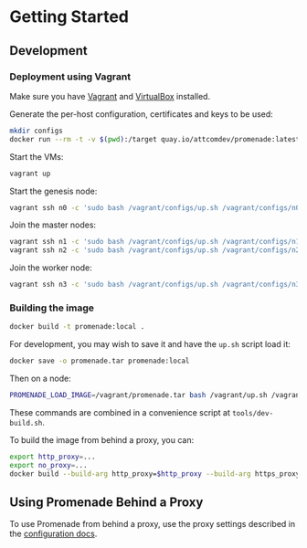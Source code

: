 # Getting Started

## Development

### Deployment using Vagrant

Make sure you have [Vagrant](https://vagrantup.com) and
[VirtualBox](https://www.virtualbox.org/wiki/Downloads) installed.

Generate the per-host configuration, certificates and keys to be used:

```bash
mkdir configs
docker run --rm -t -v $(pwd):/target quay.io/attcomdev/promenade:latest promenade -v generate -c /target/example/vagrant-input-config.yaml -o /target/configs
```

Start the VMs:

```bash
vagrant up
```

Start the genesis node:

```bash
vagrant ssh n0 -c 'sudo bash /vagrant/configs/up.sh /vagrant/configs/n0.yaml'
```

Join the master nodes:

```bash
vagrant ssh n1 -c 'sudo bash /vagrant/configs/up.sh /vagrant/configs/n1.yaml'
vagrant ssh n2 -c 'sudo bash /vagrant/configs/up.sh /vagrant/configs/n2.yaml'
```

Join the worker node:

```bash
vagrant ssh n3 -c 'sudo bash /vagrant/configs/up.sh /vagrant/configs/n3.yaml'
```

### Building the image

```bash
docker build -t promenade:local .
```

For development, you may wish to save it and have the `up.sh` script load it:

```bash
docker save -o promenade.tar promenade:local
```

Then on a node:

```bash
PROMENADE_LOAD_IMAGE=/vagrant/promenade.tar bash /vagrant/up.sh /vagrant/path/to/node-config.yaml
```

These commands are combined in a convenience script at `tools/dev-build.sh`.

To build the image from behind a proxy, you can:

```bash
export http_proxy=...
export no_proxy=...
docker build --build-arg http_proxy=$http_proxy --build-arg https_proxy=$http_proxy --build-arg no_proxy=$no_proxy  -t promenade:local .
```

## Using Promenade Behind a Proxy

To use Promenade from behind a proxy, use the proxy settings described in the
[configuration docs](configuration.md).
